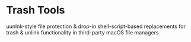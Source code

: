 # Trash Tools
 uunlnk-style file protection & drop-in shell-script-based replacements for trash & unlink functionality in third-party macOS file managers
